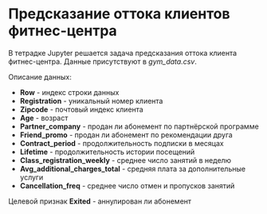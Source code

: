 # Предсказание оттока клиентов фитнес-центра

В тетрадке Jupyter решается задача предсказания оттока клиента фитнес-центра. Данные присутствуют в *gym_data.csv*.

Описание данных:

* **Row** - индекс строки данных
* **Registration** - уникальный номер клиента
* **Zipcode** - почтовый индекс клиента
* **Age** - возраст
* **Partner_company** - продан ли абонемент по партнёрской программе
* **Friend_promo** - продан ли абонемент по рекомендации друга
* **Contract_period** - продолжительность подписки в месяцах
* **Lifetime** - продолжительность истории посещений
* **Class_registration_weekly** - среднее число занятий в неделю
* **Avg_additional_charges_total** - средняя плата за дополнительные услуги
* **Cancellation_freq** - среднее число отмен и пропусков занятий

Целевой признак **Exited** - аннулирован ли абонемент
